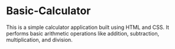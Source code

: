 # Basic-Calculator
This is a simple calculator application built using HTML and CSS. It performs basic arithmetic operations like addition, subtraction, multiplication, and division.

